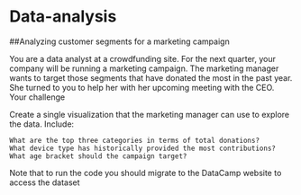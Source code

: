 # Data-analysis

##Analyzing customer segments for a marketing campaign

You are a data analyst at a crowdfunding site. For the next quarter, your company will be running a marketing campaign. The marketing manager wants to target those segments that have donated the most in the past year. She turned to you to help her with her upcoming meeting with the CEO.
Your challenge

Create a single visualization that the marketing manager can use to explore the data. Include:

    What are the top three categories in terms of total donations?
    What device type has historically provided the most contributions?
    What age bracket should the campaign target?


Note that to run the code you should migrate to the DataCamp website  to access the dataset

